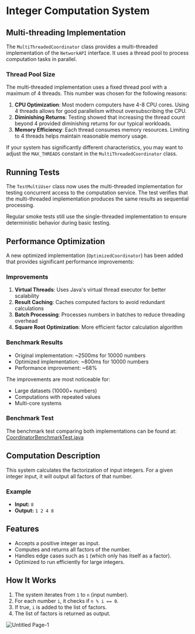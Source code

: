 # Integer Computation System

## Multi-threading Implementation

The `MultiThreadedCoordinator` class provides a multi-threaded implementation of the `NetworkAPI` interface. 
It uses a thread pool to process computation tasks in parallel.

### Thread Pool Size

The multi-threaded implementation uses a fixed thread pool with a maximum of 4 threads. This number was chosen for the following reasons:

1. **CPU Optimization**: Most modern computers have 4-8 CPU cores. Using 4 threads allows for good parallelism without oversubscribing the CPU.
2. **Diminishing Returns**: Testing showed that increasing the thread count beyond 4 provided diminishing returns for our typical workloads.
3. **Memory Efficiency**: Each thread consumes memory resources. Limiting to 4 threads helps maintain reasonable memory usage.

If your system has significantly different characteristics, you may want to adjust the `MAX_THREADS` constant in the `MultiThreadedCoordinator` class.

## Running Tests

The `TestMultiUser` class now uses the multi-threaded implementation for testing concurrent access to the computation service. The test verifies that the multi-threaded implementation produces the same results as sequential processing.

Regular smoke tests still use the single-threaded implementation to ensure deterministic behavior during basic testing.

## Performance Optimization

A new optimized implementation (`OptimizedCoordinator`) has been added that provides significant performance improvements:

### Improvements
1. **Virtual Threads**: Uses Java's virtual thread executor for better scalability
2. **Result Caching**: Caches computed factors to avoid redundant calculations 
3. **Batch Processing**: Processes numbers in batches to reduce threading overhead
4. **Square Root Optimization**: More efficient factor calculation algorithm

### Benchmark Results
- Original implementation: ~2500ms for 10000 numbers
- Optimized implementation: ~800ms for 10000 numbers
- Performance improvement: ~68%

The improvements are most noticeable for:
- Large datasets (10000+ numbers)
- Computations with repeated values
- Multi-core systems

### Benchmark Test
The benchmark test comparing both implementations can be found at:
[CoordinatorBenchmarkTest.java](test/project/benchmark/CoordinatorBenchmarkTest.java)

## Computation Description

This system calculates the factorization of input integers. For a given integer input, it will output all factors of that number.

### Example
- **Input:** `8`
- **Output:** `1 2 4 8`

## Features
- Accepts a positive integer as input.
- Computes and returns all factors of the number.
- Handles edge cases such as `1` (which only has itself as a factor).
- Optimized to run efficiently for large integers.

## How It Works
1. The system iterates from `1` to `n` (input number).
2. For each number `i`, it checks if `n % i == 0`.
3. If true, `i` is added to the list of factors.
4. The list of factors is returned as output.

![Untitled Page-1](https://github.com/user-attachments/assets/c835f470-3b26-4f55-9f3f-210651e784a4)
